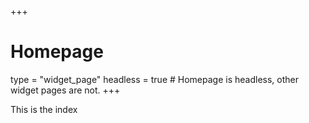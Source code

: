 +++
# Homepage
type = "widget_page"
headless = true  # Homepage is headless, other widget pages are not.
+++


This is the index